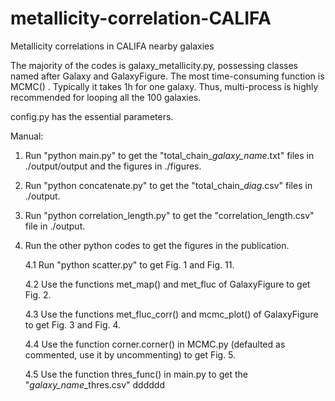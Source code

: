 # metallicity-correlation-CALIFA
Metallicity correlations in CALIFA nearby galaxies

The majority of the codes is galaxy_metallicity.py, possessing classes named after Galaxy and GalaxyFigure. The most time-consuming function is MCMC()
. Typically it takes 1h for one galaxy. Thus, multi-process is highly recommended for looping all the 100 galaxies.

config.py has the essential parameters.

Manual:

1. Run "python main.py" to get the "total_chain_*galaxy_name*.txt" files in ./output/output and the figures in ./figures.

2. Run "python concatenate.py" to get the "total_chain_*diag*.csv" files in ./output.

3. Run "python correlation_length.py" to get the "correlation_length.csv" file in ./output.

4. Run the other python codes to get the figures in the publication.

    4.1 Run "python scatter.py" to get Fig. 1 and Fig. 11.
  
    4.2 Use the functions met_map() and met_fluc of GalaxyFigure to get Fig. 2.
  
    4.3 Use the functions met_fluc_corr() and mcmc_plot() of GalaxyFigure to get Fig. 3 and Fig. 4.
  
    4.4 Use the function corner.corner() in MCMC.py (defaulted as commented, use it by uncommenting) to get Fig. 5.
  
    4.5 Use the function thres_func() in main.py to get the "*galaxy_name*\_thres.csv" dddddd

